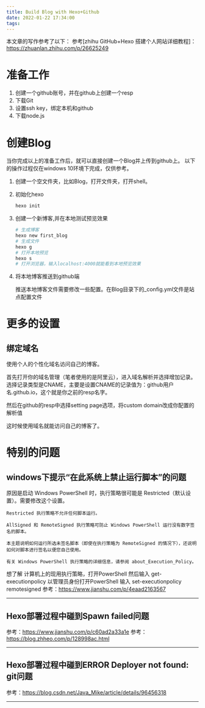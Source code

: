 ```yaml
---
title: Build Blog with Hexo+Github
date: 2022-01-22 17:34:00
tags:
---
```


本文章的写作参考了以下：
参考[zhihu GitHub+Hexo 搭建个人网站详细教程]：https://zhuanlan.zhihu.com/p/26625249


# 准备工作 #

1. 创建一个github账号，并在github上创建一个resp
2. 下载Git
3. 设置ssh key，绑定本机和github
4. 下载node.js

# 创建Blog #
当你完成以上的准备工作后，就可以直接创建一个Blog并上传到github上。
以下的操作过程仅在windows 10环境下完成，仅供参考。

1. 创建一个空文件夹，比如Blog，打开文件夹，打开shell。
2. 初始化hexo
   ```bash
   hexo init
   ```
3. 创建一个新博客,并在本地测试预览效果
   ```bash
   # 生成博客
   hexo new first_blog
   # 生成文件
   hexo g
   # 打开本地预览
   hexo s
   # 打开浏览器，输入localhost:4000就能看到本地预览效果
   ```
4. 将本地博客推送到github端
   
   推送本地博客文件需要修改一些配置。在Blog目录下的_config.yml文件是站点配置文件








# 更多的设置 #

## 绑定域名
使用个人的个性化域名访问自己的博客。

首先打开你的域名管理（笔者使用的是阿里云），进入域名解析并选择增加记录。选择记录类型是CNAME，主要是设置CNAME的记录值为：github用户名.github.io，这个就是你之前的resp名字。

然后在github的resp中选择setting page选项，将custom domain改成你配置的解析值

这时候使用域名就能访问自己的博客了。

##

# 特别的问题 #

## windows下提示“在此系统上禁止运行脚本”的问题
原因是启动 Windows PowerShell 时，执行策略很可能是 Restricted（默认设置）。需要修改这个设置。
```
Restricted 执行策略不允许任何脚本运行。

AllSigned 和 RemoteSigned 执行策略可防止 Windows PowerShell 运行没有数字签名的脚本。

本主题说明如何运行所选未签名脚本（即使在执行策略为 RemoteSigned 的情况下），还说明如何对脚本进行签名以便您自己使用。

有关 Windows PowerShell 执行策略的详细信息，请参阅 about_Execution_Policy。
```
想了解 计算机上的现用执行策略，打开PowerShell 然后输入 get-executionpolicy
以管理员身份打开PowerShell 输入 set-executionpolicy remotesigned
参考：https://www.jianshu.com/p/4eaad2163567

***

## Hexo部署过程中碰到Spawn failed问题
参考：https://www.jianshu.com/p/c60ad2a33a1e
参考：https://blog.zhheo.com/p/128998ac.html

***

## Hexo部署过程中碰到ERROR Deployer not found: git问题
参考：https://blog.csdn.net/Java_Mike/article/details/96456318

***
